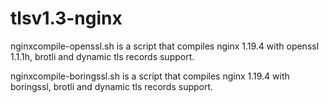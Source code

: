 # tlsv1.3-nginx

nginxcompile-openssl.sh is a script that compiles nginx 1.19.4 with openssl 1.1.1h, brotli and dynamic tls records support.

nginxcompile-boringssl.sh is a script that compiles nginx 1.19.4 with boringssl, brotli and dynamic tls records support.

